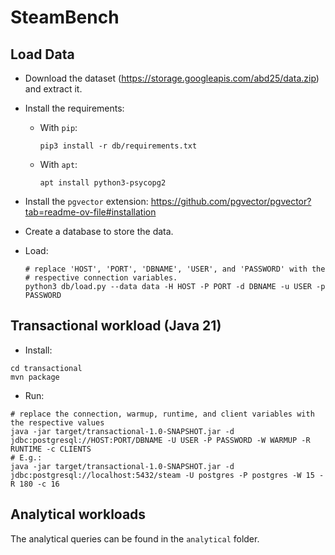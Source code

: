 # SteamBench

## Load Data

- Download the dataset (https://storage.googleapis.com/abd25/data.zip) and extract it.

- Install the requirements:
  - With `pip`:
    ```shell
    pip3 install -r db/requirements.txt
    ```
  - With `apt`:
    ```shell
    apt install python3-psycopg2
    ```

- Install the `pgvector` extension: https://github.com/pgvector/pgvector?tab=readme-ov-file#installation

- Create a database to store the data.

- Load:
    ```shell
    # replace 'HOST', 'PORT', 'DBNAME', 'USER', and 'PASSWORD' with the
    # respective connection variables.
    python3 db/load.py --data data -H HOST -P PORT -d DBNAME -u USER -p PASSWORD
    ```


## Transactional workload (Java 21)

- Install:
```shell
cd transactional
mvn package
```

- Run:
```shell
# replace the connection, warmup, runtime, and client variables with the respective values
java -jar target/transactional-1.0-SNAPSHOT.jar -d jdbc:postgresql://HOST:PORT/DBNAME -U USER -P PASSWORD -W WARMUP -R RUNTIME -c CLIENTS
# E.g.:
java -jar target/transactional-1.0-SNAPSHOT.jar -d jdbc:postgresql://localhost:5432/steam -U postgres -P postgres -W 15 -R 180 -c 16
```


## Analytical workloads

The analytical queries can be found in the `analytical` folder.
